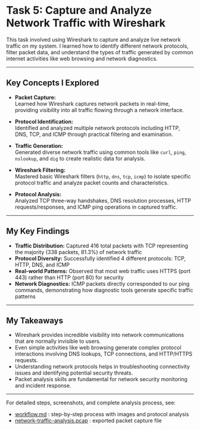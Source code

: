 # Task 5: Capture and Analyze Network Traffic with Wireshark

This task involved using Wireshark to capture and analyze live network traffic on my system. I learned how to identify different network protocols, filter packet data, and understand the types of traffic generated by common internet activities like web browsing and network diagnostics.

---

## Key Concepts I Explored

- **Packet Capture:**  
  Learned how Wireshark captures network packets in real-time, providing visibility into all traffic flowing through a network interface.

- **Protocol Identification:**  
  Identified and analyzed multiple network protocols including HTTP, DNS, TCP, and ICMP through practical filtering and examination.

- **Traffic Generation:**  
  Generated diverse network traffic using common tools like `curl`, `ping`, `nslookup`, and `dig` to create realistic data for analysis.

- **Wireshark Filtering:**  
  Mastered basic Wireshark filters (`http`, `dns`, `tcp`, `icmp`) to isolate specific protocol traffic and analyze packet counts and characteristics.

- **Protocol Analysis:**  
  Analyzed TCP three-way handshakes, DNS resolution processes, HTTP requests/responses, and ICMP ping operations in captured traffic.

---

## My Key Findings

- **Traffic Distribution:** Captured 416 total packets with TCP representing the majority (338 packets, 81.3%) of network traffic
- **Protocol Diversity:** Successfully identified 4 different protocols: TCP, HTTP, DNS, and ICMP
- **Real-world Patterns:** Observed that most web traffic uses HTTPS (port 443) rather than HTTP (port 80) for security
- **Network Diagnostics:** ICMP packets directly corresponded to our ping commands, demonstrating how diagnostic tools generate specific traffic patterns

---

## My Takeaways

- Wireshark provides incredible visibility into network communications that are normally invisible to users.
- Even simple activities like web browsing generate complex protocol interactions involving DNS lookups, TCP connections, and HTTP/HTTPS requests.
- Understanding network protocols helps in troubleshooting connectivity issues and identifying potential security threats.
- Packet analysis skills are fundamental for network security monitoring and incident response.

---

For detailed steps, screenshots, and complete analysis process, see:

- [workflow.md](workflow.md) : step-by-step process with images and protocol analysis
- [network-traffic-analysis.pcap](network-traffic-analysis.pcap) : exported packet capture file
